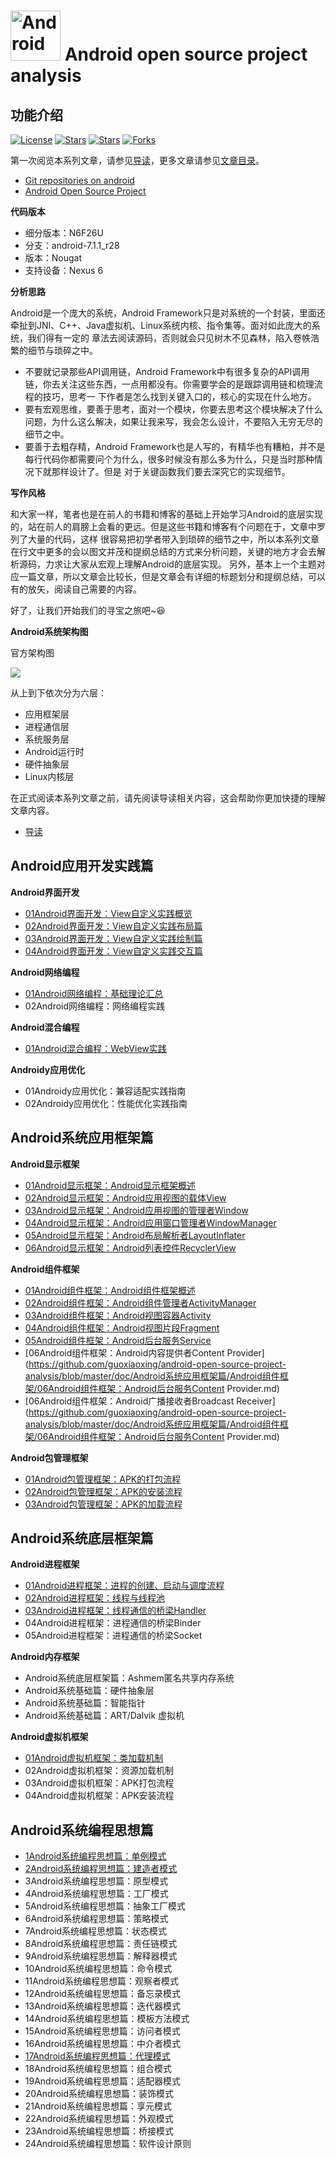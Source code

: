 # <img src="https://github.com/guoxiaoxing/android-open-source-project-analysis/raw/master/art/logo.png" alt="Android open source project analysis" width="80" height="80" align="bottom"/> Android open source project analysis

## 功能介绍

[![License](https://img.shields.io/github/license/guoxiaoxing/android-open-source-project-analysis.svg)](https://jitpack.io/#guoxiaoxing/android-open-source-project-analysis) 
[![Stars](https://img.shields.io/github/stars/guoxiaoxing/android-open-source-project-analysis.svg)](https://jitpack.io/#guoxiaoxing/android-open-source-project-analysis) 
[![Stars](https://img.shields.io/github/forks/guoxiaoxing/android-open-source-project-analysis.svg)](https://jitpack.io/#guoxiaoxing/android-open-source-project-analysis) 
[![Forks](https://img.shields.io/github/issues/guoxiaoxing/android-open-source-project-analysis.svg)](https://jitpack.io/#guoxiaoxing/android-open-source-project-analysis) 

第一次阅览本系列文章，请参见[导读](https://github.com/guoxiaoxing/android-open-source-project-analysis/blob/master/doc/导读.md)，更多文章请参见[文章目录](https://github.com/guoxiaoxing/android-open-source-project-analysis/blob/master/README.md)。

- [Git repositories on android](https://android.googlesource.com/)
- [Android Open Source Project](https://source.android.com/)

**代码版本**

- 细分版本：N6F26U	
- 分支：android-7.1.1_r28	
- 版本：Nougat	
- 支持设备：Nexus 6

**分析思路**

Android是一个庞大的系统，Android Framework只是对系统的一个封装，里面还牵扯到JNI、C++、Java虚拟机、Linux系统内核、指令集等。面对如此庞大的系统，我们得有一定的
章法去阅读源码，否则就会只见树木不见森林，陷入卷帙浩繁的细节与琐碎之中。

- 不要就记录那些API调用链，Android Framework中有很多复杂的API调用链，你去关注这些东西，一点用都没有。你需要学会的是跟踪调用链和梳理流程的技巧，思考一
下作者是怎么找到关键入口的，核心的实现在什么地方。
- 要有宏观思维，要善于思考，面对一个模块，你要去思考这个模块解决了什么问题，为什么这么解决，如果让我来写，我会怎么设计，不要陷入无穷无尽的细节之中。
- 要善于去粗存精，Android Framework也是人写的，有精华也有糟粕，并不是每行代码你都需要问个为什么，很多时候没有那么多为什么，只是当时那种情况下就那样设计了。但是
对于关键函数我们要去深究它的实现细节。

**写作风格**

和大家一样，笔者也是在前人的书籍和博客的基础上开始学习Android的底层实现的，站在前人的肩膀上会看的更远。但是这些书籍和博客有个问题在于，文章中罗列了大量的代码，这样
很容易把初学者带入到琐碎的细节之中，所以本系列文章在行文中更多的会以图文并茂和提纲总结的方式来分析问题，关键的地方才会去解析源码，力求让大家从宏观上理解Android的底层实现。
另外，基本上一个主题对应一篇文章，所以文章会比较长，但是文章会有详细的标题划分和提纲总结，可以有的放矢，阅读自己需要的内容。

好了，让我们开始我们的寻宝之旅吧~😆

**Android系统架构图**

官方架构图

<img src="https://github.com/guoxiaoxing/android-open-source-project-analysis/raw/master/art/aosp_structure.png"/>

从上到下依次分为六层：

- 应用框架层
- 进程通信层
- 系统服务层
- Android运行时
- 硬件抽象层
- Linux内核层

在正式阅读本系列文章之前，请先阅读导读相关内容，这会帮助你更加快捷的理解文章内容。

- [导读](https://github.com/guoxiaoxing/android-open-source-project-analysis/blob/master/doc/导读.md)

## Android应用开发实践篇

**Android界面开发**

- [01Android界面开发：View自定义实践概览](https://github.com/guoxiaoxing/android-open-source-project-analysis/blob/master/doc/Android应用开发实践篇/Android界面开发/01Android界面开发：View自定义实践概览.md)
- [02Android界面开发：View自定义实践布局篇](https://github.com/guoxiaoxing/android-open-source-project-analysis/blob/master/doc/Android应用开发实践篇/Android界面开发/02Android界面开发：View自定义实践布局篇.md)
- [03Android界面开发：View自定义实践绘制篇](https://github.com/guoxiaoxing/android-open-source-project-analysis/blob/master/doc/Android应用开发实践篇/Android界面开发/03Android界面开发：View自定义实践绘制篇.md)
- [04Android界面开发：View自定义实践交互篇](https://github.com/guoxiaoxing/android-open-source-project-analysis/blob/master/doc/Android应用开发实践篇/Android界面开发/04Android界面开发：View自定义实践交互篇.md)

**Android网络编程**

- [01Android网络编程：基础理论汇总](https://github.com/guoxiaoxing/android-open-source-project-analysis/blob/master/doc/Android应用开发实践篇/Android网络编程/01Android网络编程：基础理论汇总.md)
- 02Android网络编程：网络编程实践

**Android混合编程**

- [01Android混合编程：WebView实践](https://github.com/guoxiaoxing/android-open-source-project-analysis/blob/master/doc/Android应用开发实践篇/Android混合编程/01Android混合编程：WebView实践.md)

**Androidy应用优化**

- 01Androidy应用优化：兼容适配实践指南
- 02Androidy应用优化：性能优化实践指南

## Android系统应用框架篇

**Android显示框架**

- [01Android显示框架：Android显示框架概述](https://github.com/guoxiaoxing/android-open-source-project-analysis/blob/master/doc/Android系统应用框架篇/Android显示框架/01Android显示框架：Android显示框架概述.md)
- [02Android显示框架：Android应用视图的载体View](https://github.com/guoxiaoxing/android-open-source-project-analysis/blob/master/doc/Android系统应用框架篇/Android显示框架/02Android显示框架：Android应用视图载体View.md)
- [03Android显示框架：Android应用视图的管理者Window](https://github.com/guoxiaoxing/android-open-source-project-analysis/blob/master/doc/Android系统应用框架篇/Android显示框架/03Android显示框架：Android应用视图管理者Window.md)
- [04Android显示框架：Android应用窗口管理者WindowManager](https://github.com/guoxiaoxing/android-open-source-project-analysis/blob/master/doc/Android系统应用框架篇/Android显示框架/04Android显示框架：Android应用窗口管理者WindowManager.md)
- [05Android显示框架：Android布局解析者LayoutInflater](https://github.com/guoxiaoxing/android-open-source-project-analysis/blob/master/doc/Android系统应用框架篇/Android显示框架/05Android显示框架：Android布局解析者LayoutInflater.md)
- [06Android显示框架：Android列表控件RecyclerView](https://github.com/guoxiaoxing/android-open-source-project-analysis/blob/master/doc/Android系统应用框架篇/Android显示框架/06Android显示框架：Android列表控件RecyclerView.md)

**Android组件框架**

- [01Android组件框架：Android组件框架概述](https://github.com/guoxiaoxing/android-open-source-project-analysis/blob/master/doc/Android系统应用框架篇/Android组件框架/01Android组件框架：组件框架概述.md)
- [02Android组件框架：Android组件管理者ActivityManager](https://github.com/guoxiaoxing/android-open-source-project-analysis/blob/master/doc/Android系统应用框架篇/Android组件框架/02Android组件框架：Android组件管理者ActivityManager.md)
- [03Android组件框架：Android视图容器Activity](https://github.com/guoxiaoxing/android-open-source-project-analysis/blob/master/doc/Android系统应用框架篇/Android组件框架/03Android组件框架：Android视图容器Activity.md)
- [04Android组件框架：Android视图片段Fragment](https://github.com/guoxiaoxing/android-open-source-project-analysis/blob/master/doc/Android系统应用框架篇/Android组件框架/04Android组件框架：Android视图片段Fragment.md)
- [05Android组件框架：Android后台服务Service](https://github.com/guoxiaoxing/android-open-source-project-analysis/blob/master/doc/Android系统应用框架篇/Android组件框架/05Android组件框架：Android后台服务Service.md)
- [06Android组件框架：Android内容提供者Content Provider](https://github.com/guoxiaoxing/android-open-source-project-analysis/blob/master/doc/Android系统应用框架篇/Android组件框架/06Android组件框架：Android后台服务Content Provider.md)
- [06Android组件框架：Android广播接收者Broadcast Receiver](https://github.com/guoxiaoxing/android-open-source-project-analysis/blob/master/doc/Android系统应用框架篇/Android组件框架/06Android组件框架：Android后台服务Content Provider.md)

**Android包管理框架**

- [01Android包管理框架：APK的打包流程](https://github.com/guoxiaoxing/android-open-source-project-analysis/blob/master/doc/Android系统应用框架篇/Android包管理框架/01Android包管理框架：APK的打包流程.md)
- [02Android包管理框架：APK的安装流程](https://github.com/guoxiaoxing/android-open-source-project-analysis/blob/master/doc/Android系统应用框架篇/Android包管理框架/02Android包管理框架：APK的安装流程.md)
- [03Android包管理框架：APK的加载流程](https://github.com/guoxiaoxing/android-open-source-project-analysis/blob/master/doc/Android系统应用框架篇/Android包管理框架/03Android包管理框架：APK的加载流程.md)

## Android系统底层框架篇

**Android进程框架**

- [01Android进程框架：进程的创建、启动与调度流程](https://github.com/guoxiaoxing/android-open-source-project-analysis/blob/master/doc/Android系统底层框架篇/Android进程框架/01Android进程框架：进程的创建、启动与调度流程.md)
- [02Android进程框架：线程与线程池](https://github.com/guoxiaoxing/android-open-source-project-analysis/blob/master/doc/Android系统底层框架篇/Android进程框架/02Android进程框架：线程与线程池.md)
- [03Android进程框架：线程通信的桥梁Handler](https://github.com/guoxiaoxing/android-open-source-project-analysis/blob/master/doc/Android系统底层框架篇/Android进程框架/03Android进程框架：线程通信的桥梁Handler.md)
- 04Android进程框架：进程通信的桥梁Binder
- 05Android进程框架：进程通信的桥梁Socket

**Android内存框架**

- Android系统底层框架篇：Ashmem匿名共享内存系统
- Android系统基础篇：硬件抽象层
- Android系统基础篇：智能指针
- Android系统基础篇：ART/Dalvik 虚拟机

**Android虚拟机框架**

- [01Android虚拟机框架：类加载机制](https://github.com/guoxiaoxing/android-open-source-project-analysis/blob/master/doc/Android系统底层框架篇/Android虚拟机框架/01Android虚拟机框架：类加载机制.md)
- 02Android虚拟机框架：资源加载机制
- 03Android虚拟机框架：APK打包流程
- 04Android虚拟机框架：APK安装流程

## Android系统编程思想篇

- [1Android系统编程思想篇：单例模式](https://github.com/guoxiaoxing/android-open-source-project-analysis/blob/master/doc/Android系统编程思想篇/1Android系统编程思想篇：单例模式.md)
- [2Android系统编程思想篇：建造者模式](https://github.com/guoxiaoxing/android-open-source-project-analysis/blob/master/doc/Android系统编程思想篇/2Android系统编程思想篇：建造者模式.md)
- 3Android系统编程思想篇：原型模式
- 4Android系统编程思想篇：工厂模式
- 5Android系统编程思想篇：抽象工厂模式
- 6Android系统编程思想篇：策略模式
- 7Android系统编程思想篇：状态模式
- 8Android系统编程思想篇：责任链模式
- 9Android系统编程思想篇：解释器模式
- 10Android系统编程思想篇：命令模式
- 11Android系统编程思想篇：观察者模式
- 12Android系统编程思想篇：备忘录模式
- 13Android系统编程思想篇：迭代器模式
- 14Android系统编程思想篇：模板方法模式
- 15Android系统编程思想篇：访问者模式
- 16Android系统编程思想篇：中介者模式
- [17Android系统编程思想篇：代理模式](https://github.com/guoxiaoxing/android-open-source-project-analysis/blob/master/doc/Android系统编程思想篇/17Android系统编程思想篇：代理模式.md)
- 18Android系统编程思想篇：组合模式
- 19Android系统编程思想篇：适配器模式
- 20Android系统编程思想篇：装饰模式
- 21Android系统编程思想篇：享元模式
- 22Android系统编程思想篇：外观模式
- 23Android系统编程思想篇：桥接模式
- 24Android系统编程思想篇：软件设计原则